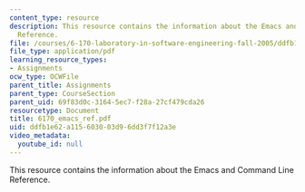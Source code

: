 ```yaml
---
content_type: resource
description: This resource contains the information about the Emacs and Command Line
  Reference.
file: /courses/6-170-laboratory-in-software-engineering-fall-2005/ddfb1e62a115603003d96dd3f7f12a3e_6170_emacs_ref.pdf
file_type: application/pdf
learning_resource_types:
- Assignments
ocw_type: OCWFile
parent_title: Assignments
parent_type: CourseSection
parent_uid: 69f83d0c-3164-5ec7-f28a-27cf479cda26
resourcetype: Document
title: 6170_emacs_ref.pdf
uid: ddfb1e62-a115-6030-03d9-6dd3f7f12a3e
video_metadata:
  youtube_id: null
---
```

This resource contains the information about the Emacs and Command Line Reference.

